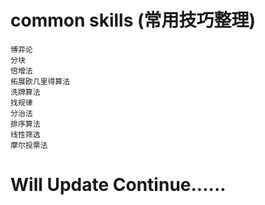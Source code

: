 # common skills (常用技巧整理)

	博弈论
	分块
	倍增法
	拓展欧几里得算法
	洗牌算法
	找规律
	分治法
	排序算法
	线性筛选
	摩尔投票法

# Will Update Continue......
